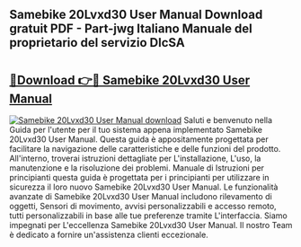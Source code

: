 ## Samebike 20Lvxd30 User Manual Download gratuit PDF - Part-jwg Italiano Manuale del proprietario del servizio DlcSA

# <h2><a href="http://dfdh1hs.blite.top/?on=Samebike+20Lvxd30+User+Manual">🔗Download 👉🔴 Samebike 20Lvxd30 User Manual</a></h2>

[![Samebike 20Lvxd30 User Manual download](https://i.imgur.com/lujVjoI.png)](http://dfdh1hs.blite.top/?on=Samebike+20Lvxd30+User+Manual)
Saluti e benvenuto nella Guida per l'utente per il tuo sistema appena implementato Samebike 20Lvxd30 User Manual. Questa guida è appositamente progettata per facilitare la navigazione delle caratteristiche e delle funzioni del prodotto. All'interno, troverai istruzioni dettagliate per L'installazione, L'uso, la manutenzione e la risoluzione dei problemi. Manuale di Istruzioni per principianti questa guida è progettata per i principianti per utilizzare in sicurezza il loro nuovo Samebike 20Lvxd30 User Manual. Le funzionalità avanzate di Samebike 20Lvxd30 User Manual includono rilevamento di oggetti, Sensori di movimento, avvisi personalizzabili e accesso remoto, tutti personalizzabili in base alle tue preferenze tramite L'interfaccia. Siamo impegnati per L'eccellenza Samebike 20Lvxd30 User Manual. Il nostro Team è dedicato a fornire un'assistenza clienti eccezionale.

